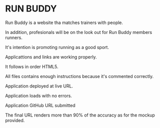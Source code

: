 # RUN BUDDY 

Run Buddy is a website tha matches trainers with people.

In addition, profesionals will be on the look out for Run Buddy members runners.

It's intention is promoting running as a good sport.

Applicattions and links are working properly.

It follows in order HTML5.

All files contains enough instructions because it's commented correctly.

Application deployed at live URL.

Application loads with no errors.

Application GitHub URL submitted

The final URL renders more than 90% of the accuracy as for the mockup provided.

